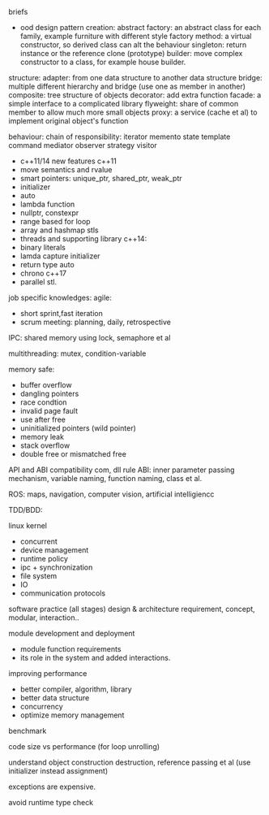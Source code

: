 briefs

- ood design pattern
creation:
abstract factory: an abstract class for each family, example furniture with different style
factory method: a virtual constructor, so derived class can alt the behaviour
singleton: return instance or the reference
clone (prototype)
builder: move complex constructor to a class, for example house builder.

structure:
adapter: from one data structure to another data structure
bridge: multiple different hierarchy and bridge (use one as member in another)
composite: tree structure of objects
decorator: add extra function 
facade: a simple interface to a complicated library
flyweight: share of common member to allow much more small objects
proxy: a service (cache et al) to implement original object's function

behaviour:
chain of responsibility: 
iterator
memento 
state
template
command
mediator
observer
strategy
visitor

- c++11/14 new features
c++11
- move semantics and rvalue
- smart pointers: unique_ptr, shared_ptr, weak_ptr
- initializer
- auto
- lambda function
- nullptr, constexpr
- range based for loop
- array and hashmap stls
- threads and supporting library
c++14:
- binary literals
- lamda capture initializer
- return type auto 
- chrono
c++17
- parallel stl.

job specific knowledges:
agile:
- short sprint,fast iteration
- scrum meeting: planning, daily, retrospective

IPC:
shared memory using lock, semaphore et al

multithreading:
mutex, condition-variable

memory safe:
- buffer overflow
- dangling pointers
- race condtion
- invalid page fault
- use after free
- uninitialized pointers (wild pointer)
- memory leak
- stack overflow
- double free or mismatched free

API and ABI compatibility
com, dll rule
ABI: inner parameter passing mechanism, variable naming, function naming, class et al.

ROS: maps, navigation, computer vision, artificial intelligiencc

TDD/BDD:

linux kernel
- concurrent
- device management
- runtime policy
- ipc + synchronization
- file system
- IO
- communication protocols

software practice (all stages)
design & architecture
requirement, concept, modular, interaction..

module development and deployment
- module function requirements
- its role in the system and added interactions.

improving performance
- better compiler, algorithm, library
- better data structure
- concurrency
- optimize memory management

benchmark

code size vs performance (for loop unrolling)

understand object construction destruction, reference passing et al
(use initializer instead assignment)

exceptions are expensive.

avoid runtime type check












